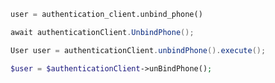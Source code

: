 ```python
user = authentication_client.unbind_phone()
```

```csharp
await authenticationClient.UnbindPhone();
```

```java
User user = authenticationClient.unbindPhone().execute();
```

```php
$user = $authenticationClient->unBindPhone();
```
